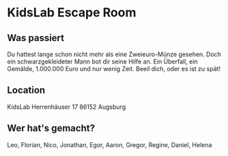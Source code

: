 # KidsLab Escape Room

## Was passiert
 
 Du hattest lange schon nicht mehr als eine Zweieuro-Münze gesehen.
 Doch ein schwarzgekleideter Mann bot dir seine Hilfe an.
 Ein Überfall, ein Gemälde, 1.000.000 Euro und nur wenig Zeit.
 Beeil dich, oder es ist zu spät!
 
## Location
KidsLab Herrenhäuser 17 86152 Augsburg

## Wer hat's gemacht?
Leo,
Florian,
Nico,
Jonathan,
Egor,
Aaron,
Gregor,
Regine,
Daniel,
Helena
